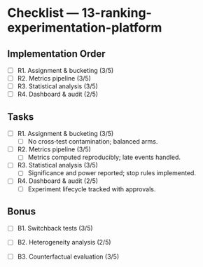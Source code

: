 # Checklist — 13-ranking-experimentation-platform

## Implementation Order
- [ ] R1. Assignment & bucketing (3/5)
- [ ] R2. Metrics pipeline (3/5)
- [ ] R3. Statistical analysis (3/5)
- [ ] R4. Dashboard & audit (2/5)

## Tasks

- [ ] R1. Assignment & bucketing (3/5)
  - [ ] No cross‑test contamination; balanced arms.

- [ ] R2. Metrics pipeline (3/5)
  - [ ] Metrics computed reproducibly; late events handled.

- [ ] R3. Statistical analysis (3/5)
  - [ ] Significance and power reported; stop rules implemented.

- [ ] R4. Dashboard & audit (2/5)
  - [ ] Experiment lifecycle tracked with approvals.

## Bonus

- [ ] B1. Switchback tests (3/5)

- [ ] B2. Heterogeneity analysis (2/5)

- [ ] B3. Counterfactual evaluation (3/5)
